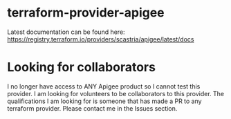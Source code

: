 # terraform-provider-apigee
Latest documentation can be found here: https://registry.terraform.io/providers/scastria/apigee/latest/docs
# Looking for collaborators
I no longer have access to ANY Apigee product so I cannot test this provider.  I am looking for volunteers to be
collaborators to this provider.  The qualifications I am looking for is someone that has made a PR to any terraform
provider.  Please contact me in the Issues section.